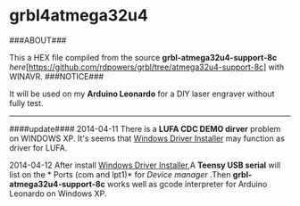 grbl4atmega32u4
===============


###ABOUT###

This a HEX file compiled from the source **grbl-atmega32u4-support-8c** *here*[https://github.com/rdpowers/grbl/tree/atmega32u4-support-8c] with WINAVR.
###NOTICE###

It will be used on my **Arduino Leonardo** for a DIY laser engraver without fully test.

---------------
####update####
2014-04-11
There is a **LUFA CDC DEMO dirver** problem on WINDOWS XP. It's seems that [Windows Driver Installer](http://www.pjrc.com/teensy/usb_serial.html) may function as driver for LUFA.

2014-04-12
After install [Windows Driver Installer](http://www.pjrc.com/teensy/usb_serial.html),A **Teensy USB serial** will list on the * Ports (com and lpt1)* for *Device manager* .Then **grbl-atmega32u4-support-8c** works well as gcode interpreter for Arduino Leonardo on Windows XP. 
